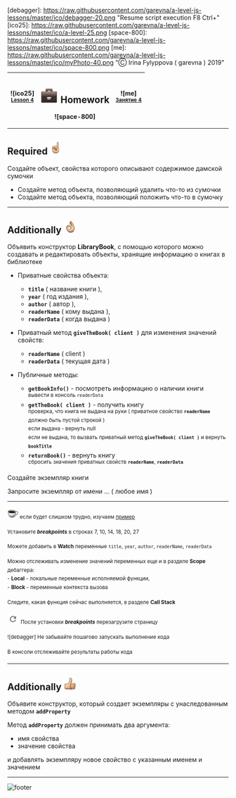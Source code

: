 [footer]: https://github.com/garevna/js-course/raw/master/images/a-level-ico.png?raw=true
[hw-40]: https://raw.githubusercontent.com/garevna/a-level-js-lessons/master/ico/briefcase-40.png
[cap-25]: https://raw.githubusercontent.com/garevna/a-level-js-lessons/master/ico/coffee-25.png
[point-30]: https://raw.githubusercontent.com/garevna/a-level-js-lessons/master/ico/point_up-30.png
[ok-30]: https://raw.githubusercontent.com/garevna/a-level-js-lessons/master/ico/ok-30.png
[super-30]: https://raw.githubusercontent.com/garevna/a-level-js-lessons/master/ico/super-30.png
[warn-30]: https://raw.githubusercontent.com/garevna/a-level-js-lessons/master/ico/warning-30.png
[reload]: https://raw.githubusercontent.com/garevna/a-level-js-lessons/master/ico/reload.png
[debagger]: https://raw.githubusercontent.com/garevna/a-level-js-lessons/master/ico/debagger-20.png "Resume script execution F8 Ctrl+\"
[ico25]: https://raw.githubusercontent.com/garevna/a-level-js-lessons/master/ico/a-level-25.png
[space-800]: https://raw.githubusercontent.com/garevna/a-level-js-lessons/master/ico/space-800.png
[me]: https://raw.githubusercontent.com/garevna/a-level-js-lessons/master/ico/myPhoto-40.png "Ⓒ Irina Fylyppova ( garevna ) 2019"

[lesson]: ../lessons/lesson-04.md

| ![ico25] <br/><sup>[**Lesson&nbsp;4**][lesson]</sup> | <h2>![hw-40] Homework</h2>![space-800] | ![me] <br/><sup>[**Занятие&nbsp;4**][lesson]</sup> |
|-|-|-|

_________________________________________________________________________

## Required ![point-30]

Создайте объект, свойства которого описывают содержимое дамской сумочки
* Создайте метод объекта, позволяющий удалить что-то из сумочки
* Создайте метод объекта, позволяющий положить что-то в сумочку

______________________________________________________________________________

## Additionally ![ok-30]

Объявить конструктор **LibraryBook**, с помощью которого можно создавать и редактировать объекты, хранящие информацию о книгах в библиотеке

* Приватные свойства объекта:
    * **`title`** ( название книги ),
    * **`year`** ( год издания ),
    * **`author`** ( автор ),
    * **`readerName`** ( кому выдана ),
    * **`readerData`** ( когда выдана )

* Приватный метод **`giveTheBook( client )`** для изменения значений свойств:
    * **`readerName`** ( client )
    * **`readerData`** ( текущая дата )

* Публичные методы:
    * **`getBookInfo()`** - посмотреть информацию о наличии книги<br>
        <sup>вывести в консоль `readerData`</sup><br>
    * **`getTheBook( client )`** -  получить книгу<br>
        <sup>проверка, что книга не выдана на руки ( приватное свойство **`readerName`** должно быть пустой строкой )</sup><br>
        <sup>если выдана - вернуть null</sup><br>
        <sup>если не выдана, то вызвать приватный метод **`giveTheBook( client )`** и вернуть **`bookTitle`**</sup><br>
    * **`returnBook()`** - вернуть книгу<br>
        <sup>сбросить значения приватных свойств **`readerName`**, **`readerData`**</sup>

Создайте экземпляр книги

Запросите экземпляр от имени ... ( любое имя )

___________________________________________________________________________________________________________

<sup>![cap-25] если будет слишком трудно, изучаем [пример](https://garevna.github.io/js-samples/#10)</sup>

<sup>Установите **_breakpoints_** в строках  7, 10, 14, 18, 20, 27</sup>

<sup>Можете добавить в  **Watch**  переменные `title`, `year`, `author`, `readerName`, `readerData`</sup>

<sup>Mожно отслеживать изменение значений переменных еще и  в разделе **Scope**  дебаггера:<br>
    - **Local** - локальные переменные исполняемой функции,<br>
    - **Block** - переменные контекста вызова</sup>

<sup>Следите, какая функция сейчас выполняется, в разделе **Call Stack**</sup>

<sup>![reload] После установки **_breakpoints_** перезагрузите страницу</sup>

<sup>![debagger] Не забывайте пошагово запускать выполнение кода</sup>

<sup>В консоли отслеживайте результаты работы кода</sup>

______________________________________________________________________________

## Additionally ![super-30]

Объявите конструктор, который создает экземпляры с унаследованным методом **`addProperty`**

Метод **`addProperty`** должен принимать два аргумента:

* имя свойства
* значение свойства

и добавлять экземпляру новое свойство с указанным именем и значением

_________________________________________________________________________

![footer]
